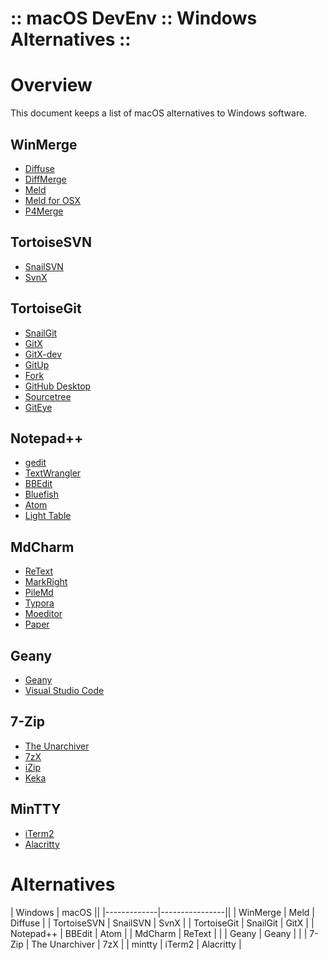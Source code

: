 :: macOS DevEnv :: Windows Alternatives ::
==========================================

# Overview

This document keeps a list of macOS alternatives to Windows software.

## WinMerge

- [Diffuse](https://sourceforge.net/projects/diffuse/)
- [DiffMerge](http://www.sourcegear.com/diffmerge/)
- [Meld](http://meldmerge.org/)
- [Meld for OSX](https://yousseb.github.io/meld/)
- [P4Merge](https://www.perforce.com/products/helix-core-apps/merge-diff-tool-p4merge)

## TortoiseSVN

- [SnailSVN](https://langui.net/snailsvn/)
- [SvnX](https://code.google.com/archive/p/svnx/)

## TortoiseGit

- [SnailGit](https://langui.net/snailgit/)
- [GitX](http://gitx.frim.nl/)
- [GitX-dev](https://rowanj.github.io/gitx)
- [GitUp](http://gitup.co/)
- [Fork](https://git-fork.com/)
- [GitHub Desktop](https://desktop.github.com/)
- [Sourcetree](https://www.sourcetreeapp.com/)
- [GitEye](https://www.collab.net/products/giteye)

## Notepad++

- [gedit](https://wiki.gnome.org/Apps/Gedit)
- [TextWrangler](http://www.barebones.com/products/textwrangler/)
- [BBEdit](http://www.barebones.com/products/bbedit/)
- [Bluefish](http://bluefish.openoffice.nl/index.html)
- [Atom](https://atom.io/)
- [Light Table](http://lighttable.com/)

## MdCharm

- [ReText](https://github.com/retext-project/retext)
- [MarkRight](https://github.com/dvcrn/markright)
- [PileMd](https://pilemd.com/)
- [Typora](https://typora.io/)
- [Moeditor](https://moeditor.github.io/)
- [Paper](https://itunes.apple.com/us/app/id1143513744)

## Geany

- [Geany](https://www.geany.org/)
- [Visual Studio Code](https://code.visualstudio.com/)

## 7-Zip

- [The Unarchiver](https://theunarchiver.com/)
- [7zX](https://www.macupdate.com/app/mac/20526/7zx)
- [iZip](https://www.izip.com/)
- [Keka](http://www.kekaosx.com/en/)

## MinTTY

- [iTerm2](https://www.iterm2.com/)
- [Alacritty](https://jwilm.io/blog/announcing-alacritty/)

# Alternatives

| Windows     | macOS          ||
|-------------|----------------||
| WinMerge    | Meld           | Diffuse   |
| TortoiseSVN | SnailSVN       | SvnX      |
| TortoiseGit | SnailGit       | GitX      |
| Notepad++   | BBEdit         | Atom      |
| MdCharm     | ReText         |           |
| Geany       | Geany          |           |
| 7-Zip       | The Unarchiver | 7zX       |
| mintty      | iTerm2         | Alacritty |
